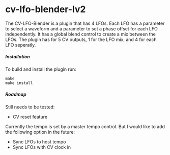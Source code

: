 # cv-lfo-blender-lv2

The CV-LFO-Blender is a plugin that has 4 LFOs. Each LFO has a parameter to select a waveform and a parameter to set a phase offset for each LFO independently. It has a global blend control to create a mix between the LFOs. The plugin has for 5 CV outputs, 1 for the LFO mix, and 4 for each LFO seperatly.

##### Installation

To build and install the plugin run:
```
make
make install
```

##### Roadmap

Still needs to be tested:
* CV reset feature

Currently the tempo is set by a master tempo control. But I would like to add the following option in the future:
* Sync LFOs to host tempo
* Sync LFOs with CV clock in
